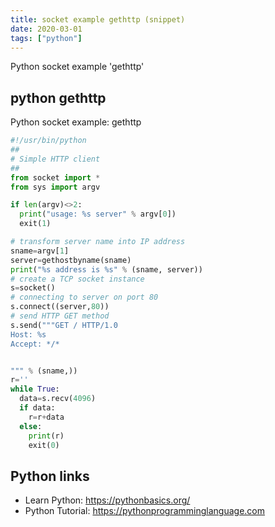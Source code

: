 ```yaml
---
title: socket example gethttp (snippet)
date: 2020-03-01
tags: ["python"]
---
```

Python socket example 'gethttp'


## python gethttp

Python socket example: gethttp

```python
#!/usr/bin/python
##
# Simple HTTP client 
##
from socket import *
from sys import argv

if len(argv)<>2:
  print("usage: %s server" % argv[0])
  exit(1)

# transform server name into IP address
sname=argv[1]
server=gethostbyname(sname)
print("%s address is %s" % (sname, server))
# create a TCP socket instance
s=socket()
# connecting to server on port 80
s.connect((server,80))
# send HTTP GET method
s.send("""GET / HTTP/1.0
Host: %s
Accept: */*


""" % (sname,))
r=''
while True:
  data=s.recv(4096)
  if data:
    r=r+data
  else:
    print(r)
    exit(0) 


```

## Python links

- Learn Python: https://pythonbasics.org/
- Python Tutorial: https://pythonprogramminglanguage.com
